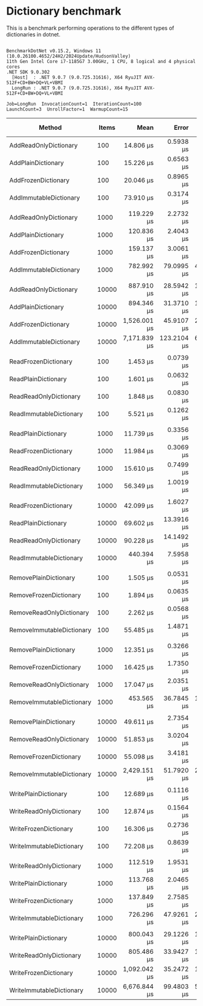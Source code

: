 # Dictionary benchmark

This is a benchmark performing operations to the different types of dictionaries in dotnet.

```

BenchmarkDotNet v0.15.2, Windows 11 (10.0.26100.4652/24H2/2024Update/HudsonValley)
11th Gen Intel Core i7-1185G7 3.00GHz, 1 CPU, 8 logical and 4 physical cores
.NET SDK 9.0.302
  [Host]  : .NET 9.0.7 (9.0.725.31616), X64 RyuJIT AVX-512F+CD+BW+DQ+VL+VBMI
  LongRun : .NET 9.0.7 (9.0.725.31616), X64 RyuJIT AVX-512F+CD+BW+DQ+VL+VBMI

Job=LongRun  InvocationCount=1  IterationCount=100  
LaunchCount=3  UnrollFactor=1  WarmupCount=15  

```
| Method                    | Items | Mean         | Error       | StdDev      | StdErr     | Min          | Max          | Op/s      | Ratio | Gen0      | Allocated  | Alloc Ratio |
|-------------------------- |------ |-------------:|------------:|------------:|-----------:|-------------:|-------------:|----------:|------:|----------:|-----------:|------------:|
| AddReadOnlyDictionary     | 100   |    14.806 μs |   0.5938 μs |   2.9436 μs |  0.1785 μs |    12.500 μs |    29.500 μs |  67,542.4 |  1.01 |         - |    16288 B |        1.00 |
| AddPlainDictionary        | 100   |    15.226 μs |   0.6563 μs |   3.2899 μs |  0.1973 μs |    12.450 μs |    27.100 μs |  65,677.6 |  1.04 |         - |    16248 B |        1.00 |
| AddFrozenDictionary       | 100   |    20.046 μs |   0.8965 μs |   4.4024 μs |  0.2694 μs |    16.900 μs |    39.000 μs |  49,886.5 |  1.36 |         - |    25424 B |        1.56 |
| AddImmutableDictionary    | 100   |    73.910 μs |   0.3174 μs |   1.4976 μs |  0.0953 μs |    71.700 μs |    81.400 μs |  13,530.0 |  5.03 |         - |    68696 B |        4.23 |
|                           |       |              |             |             |            |              |              |           |       |           |            |             |
| AddReadOnlyDictionary     | 1000  |   119.229 μs |   2.2732 μs |  11.2483 μs |  0.6833 μs |    98.000 μs |   167.300 μs |   8,387.2 |  1.00 |         - |   161320 B |        1.00 |
| AddPlainDictionary        | 1000  |   120.836 μs |   2.4043 μs |  12.0086 μs |  0.7228 μs |   106.400 μs |   170.600 μs |   8,275.7 |  1.01 |         - |   161280 B |        1.00 |
| AddFrozenDictionary       | 1000  |   159.137 μs |   3.0061 μs |  15.0141 μs |  0.9037 μs |   139.300 μs |   215.600 μs |   6,283.9 |  1.33 |         - |   249800 B |        1.55 |
| AddImmutableDictionary    | 1000  |   782.992 μs |  79.0995 μs | 410.1383 μs | 23.7986 μs |   367.800 μs | 1,909.850 μs |   1,277.2 |  6.54 |         - |   901560 B |        5.59 |
|                           |       |              |             |             |            |              |              |           |       |           |            |             |
| AddReadOnlyDictionary     | 10000 |   887.910 μs |  28.5942 μs | 146.4703 μs |  8.6010 μs |   692.900 μs | 1,363.900 μs |   1,126.2 |  1.02 |         - |  1548640 B |        1.00 |
| AddPlainDictionary        | 10000 |   894.346 μs |  31.3710 μs | 157.8410 μs |  9.4328 μs |   707.400 μs | 1,435.100 μs |   1,118.1 |  1.03 |         - |  1548600 B |        1.00 |
| AddFrozenDictionary       | 10000 | 1,526.001 μs |  45.9107 μs | 232.6752 μs | 13.8067 μs | 1,013.900 μs | 2,196.200 μs |     655.3 |  1.75 |         - |  2457744 B |        1.59 |
| AddImmutableDictionary    | 10000 | 7,171.839 μs | 123.2104 μs | 623.3068 μs | 37.0517 μs | 6,203.200 μs | 9,546.900 μs |     139.4 |  8.23 | 1000.0000 | 11190264 B |        7.23 |
|                           |       |              |             |             |            |              |              |           |       |           |            |             |
| ReadFrozenDictionary      | 100   |     1.453 μs |   0.0739 μs |   0.3812 μs |  0.0222 μs |     1.000 μs |     2.800 μs | 688,202.2 |  0.94 |         - |          - |          NA |
| ReadPlainDictionary       | 100   |     1.601 μs |   0.0632 μs |   0.3284 μs |  0.0190 μs |     1.200 μs |     2.800 μs | 624,476.1 |  1.04 |         - |          - |          NA |
| ReadReadOnlyDictionary    | 100   |     1.848 μs |   0.0830 μs |   0.4283 μs |  0.0250 μs |     1.200 μs |     3.200 μs | 541,037.9 |  1.20 |         - |          - |          NA |
| ReadImmutableDictionary   | 100   |     5.521 μs |   0.1262 μs |   0.6464 μs |  0.0380 μs |     4.600 μs |     7.500 μs | 181,114.2 |  3.59 |         - |          - |          NA |
|                           |       |              |             |             |            |              |              |           |       |           |            |             |
| ReadPlainDictionary       | 1000  |    11.739 μs |   0.3356 μs |   1.6097 μs |  0.1008 μs |     9.900 μs |    18.900 μs |  85,187.4 |  1.02 |         - |          - |          NA |
| ReadFrozenDictionary      | 1000  |    11.984 μs |   0.3069 μs |   1.5129 μs |  0.0922 μs |     8.900 μs |    18.300 μs |  83,447.1 |  1.04 |         - |          - |          NA |
| ReadReadOnlyDictionary    | 1000  |    15.610 μs |   0.7499 μs |   3.6612 μs |  0.2253 μs |    13.000 μs |    37.800 μs |  64,062.1 |  1.35 |         - |          - |          NA |
| ReadImmutableDictionary   | 1000  |    56.349 μs |   1.0019 μs |   4.7962 μs |  0.3009 μs |    39.600 μs |    71.100 μs |  17,746.4 |  4.88 |         - |          - |          NA |
|                           |       |              |             |             |            |              |              |           |       |           |            |             |
| ReadFrozenDictionary      | 10000 |    42.099 μs |   1.6027 μs |   7.9901 μs |  0.4818 μs |    30.750 μs |    68.600 μs |  23,753.5 |  0.85 |         - |          - |          NA |
| ReadPlainDictionary       | 10000 |    69.602 μs |  13.3916 μs |  65.3830 μs |  4.0240 μs |    37.200 μs |   383.000 μs |  14,367.3 |  1.40 |         - |          - |          NA |
| ReadReadOnlyDictionary    | 10000 |    90.228 μs |  14.1492 μs |  68.9477 μs |  4.2515 μs |    54.600 μs |   397.000 μs |  11,083.1 |  1.82 |         - |          - |          NA |
| ReadImmutableDictionary   | 10000 |   440.394 μs |   7.5958 μs |  38.7028 μs |  2.2846 μs |   387.550 μs |   562.400 μs |   2,270.7 |  8.87 |         - |          - |          NA |
|                           |       |              |             |             |            |              |              |           |       |           |            |             |
| RemovePlainDictionary     | 100   |     1.505 μs |   0.0531 μs |   0.2748 μs |  0.0160 μs |     1.100 μs |     2.400 μs | 664,571.2 |  1.03 |         - |          - |          NA |
| RemoveFrozenDictionary    | 100   |     1.894 μs |   0.0635 μs |   0.3260 μs |  0.0191 μs |     1.350 μs |     2.950 μs | 528,082.8 |  1.30 |         - |          - |          NA |
| RemoveReadOnlyDictionary  | 100   |     2.262 μs |   0.0568 μs |   0.2892 μs |  0.0171 μs |     1.800 μs |     3.100 μs | 442,082.6 |  1.55 |         - |       40 B |          NA |
| RemoveImmutableDictionary | 100   |    55.485 μs |   1.4871 μs |   7.4550 μs |  0.4471 μs |    38.200 μs |    73.500 μs |  18,022.9 | 38.05 |         - |    29112 B |          NA |
|                           |       |              |             |             |            |              |              |           |       |           |            |             |
| RemovePlainDictionary     | 1000  |    12.351 μs |   0.3266 μs |   1.5666 μs |  0.0981 μs |    10.400 μs |    18.150 μs |  80,967.8 |  1.01 |         - |          - |          NA |
| RemoveFrozenDictionary    | 1000  |    16.425 μs |   1.7350 μs |   8.4873 μs |  0.5214 μs |    11.100 μs |    50.800 μs |  60,881.8 |  1.35 |         - |          - |          NA |
| RemoveReadOnlyDictionary  | 1000  |    17.047 μs |   2.0351 μs |   9.8977 μs |  0.6115 μs |    11.100 μs |    63.500 μs |  58,660.2 |  1.40 |         - |       40 B |          NA |
| RemoveImmutableDictionary | 1000  |   453.565 μs |  36.7845 μs | 187.0930 μs | 11.0630 μs |   161.400 μs | 1,090.300 μs |   2,204.8 | 37.25 |         - |   442968 B |          NA |
|                           |       |              |             |             |            |              |              |           |       |           |            |             |
| RemovePlainDictionary     | 10000 |    49.611 μs |   2.7354 μs |  13.8129 μs |  0.8225 μs |    37.900 μs |    91.100 μs |  20,156.8 |  1.06 |         - |          - |          NA |
| RemoveReadOnlyDictionary  | 10000 |    51.853 μs |   3.0204 μs |  15.1968 μs |  0.9082 μs |    37.700 μs |   103.500 μs |  19,285.3 |  1.11 |         - |       40 B |          NA |
| RemoveFrozenDictionary    | 10000 |    55.098 μs |   3.4181 μs |  17.5398 μs |  1.0282 μs |    37.800 μs |   121.300 μs |  18,149.4 |  1.18 |         - |          - |          NA |
| RemoveImmutableDictionary | 10000 | 2,429.151 μs |  51.7920 μs | 259.1575 μs | 15.5713 μs | 2,069.000 μs | 3,345.200 μs |     411.7 | 51.99 |         - |  6003416 B |          NA |
|                           |       |              |             |             |            |              |              |           |       |           |            |             |
| WritePlainDictionary      | 100   |    12.689 μs |   0.1116 μs |   0.5492 μs |  0.0335 μs |    11.900 μs |    14.500 μs |  78,809.6 |  1.00 |         - |     9600 B |        1.00 |
| WriteReadOnlyDictionary   | 100   |    12.874 μs |   0.1564 μs |   0.7560 μs |  0.0470 μs |    11.800 μs |    15.750 μs |  77,678.6 |  1.02 |         - |     9640 B |        1.00 |
| WriteFrozenDictionary     | 100   |    16.306 μs |   0.2736 μs |   1.3121 μs |  0.0822 μs |    14.600 μs |    21.900 μs |  61,326.1 |  1.29 |         - |    14464 B |        1.51 |
| WriteImmutableDictionary  | 100   |    72.208 μs |   0.8639 μs |   4.2502 μs |  0.2596 μs |    67.850 μs |    86.900 μs |  13,848.9 |  5.70 |         - |    50720 B |        5.28 |
|                           |       |              |             |             |            |              |              |           |       |           |            |             |
| WriteReadOnlyDictionary   | 1000  |   112.519 μs |   1.9531 μs |   9.8446 μs |  0.5873 μs |    99.600 μs |   143.650 μs |   8,887.4 |  1.00 |         - |    96040 B |        1.00 |
| WritePlainDictionary      | 1000  |   113.768 μs |   2.0465 μs |  10.3345 μs |  0.6154 μs |    93.650 μs |   150.500 μs |   8,789.8 |  1.01 |         - |    96000 B |        1.00 |
| WriteFrozenDictionary     | 1000  |   137.849 μs |   2.7585 μs |  14.0049 μs |  0.8296 μs |   118.200 μs |   181.700 μs |   7,254.3 |  1.22 |         - |   142816 B |        1.49 |
| WriteImmutableDictionary  | 1000  |   726.296 μs |  47.9261 μs | 237.5918 μs | 14.4061 μs |   371.200 μs | 1,474.600 μs |   1,376.8 |  6.43 |         - |   711168 B |        7.41 |
|                           |       |              |             |             |            |              |              |           |       |           |            |             |
| WritePlainDictionary      | 10000 |   800.043 μs |  29.1226 μs | 151.2625 μs |  8.7624 μs |   629.500 μs | 1,356.800 μs |   1,249.9 |  1.03 |         - |   960000 B |        1.00 |
| WriteReadOnlyDictionary   | 10000 |   805.486 μs |  33.9427 μs | 176.2981 μs | 10.2127 μs |   624.400 μs | 1,429.900 μs |   1,241.5 |  1.04 |         - |   960040 B |        1.00 |
| WriteFrozenDictionary     | 10000 | 1,092.042 μs |  35.2472 μs | 180.2316 μs | 10.6019 μs |   763.600 μs | 1,696.500 μs |     915.7 |  1.41 |         - |  1408336 B |        1.47 |
| WriteImmutableDictionary  | 10000 | 6,676.844 μs |  99.4803 μs | 507.7787 μs | 29.9211 μs | 5,771.500 μs | 7,980.200 μs |     149.8 |  8.61 | 1000.0000 |  9272384 B |        9.66 |
